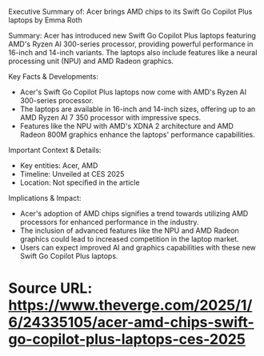 
Executive Summary of: Acer brings AMD chips to its Swift Go Copilot Plus laptops by Emma Roth

Summary:
Acer has introduced new Swift Go Copilot Plus laptops featuring AMD's Ryzen AI 300-series processor, providing powerful performance in 16-inch and 14-inch variants. The laptops also include features like a neural processing unit (NPU) and AMD Radeon graphics.

Key Facts & Developments:
- Acer's Swift Go Copilot Plus laptops now come with AMD's Ryzen AI 300-series processor.
- The laptops are available in 16-inch and 14-inch sizes, offering up to an AMD Ryzen AI 7 350 processor with impressive specs.
- Features like the NPU with AMD's XDNA 2 architecture and AMD Radeon 800M graphics enhance the laptops' performance capabilities.

Important Context & Details:
- Key entities: Acer, AMD
- Timeline: Unveiled at CES 2025
- Location: Not specified in the article

Implications & Impact:
- Acer's adoption of AMD chips signifies a trend towards utilizing AMD processors for enhanced performance in the industry.
- The inclusion of advanced features like the NPU and AMD Radeon graphics could lead to increased competition in the laptop market.
- Users can expect improved AI and graphics capabilities with these new Swift Go Copilot Plus laptops.

Source URL: https://www.theverge.com/2025/1/6/24335105/acer-amd-chips-swift-go-copilot-plus-laptops-ces-2025
==================================================
